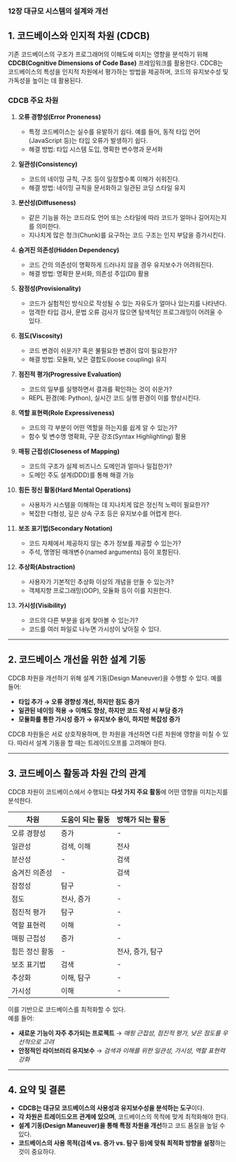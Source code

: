 ### 12장 대규모 시스템의 설계와 개선

## **1. 코드베이스와 인지적 차원 (CDCB)**
기존 코드베이스의 구조가 프로그래머의 이해도에 미치는 영향을 분석하기 위해 **CDCB(Cognitive Dimensions of Code Base)** 프레임워크를 활용한다. CDCB는 코드베이스의 특성을 인지적 차원에서 평가하는 방법을 제공하며, 코드의 유지보수성 및 가독성을 높이는 데 활용된다.

### **CDCB 주요 차원**
1. **오류 경향성(Error Proneness)**
    - 특정 코드베이스는 실수를 유발하기 쉽다. 예를 들어, 동적 타입 언어(JavaScript 등)는 타입 오류가 발생하기 쉽다.
    - 해결 방법: 타입 시스템 도입, 명확한 변수명과 문서화

2. **일관성(Consistency)**
    - 코드의 네이밍 규칙, 구조 등이 일정할수록 이해가 쉬워진다.
    - 해결 방법: 네이밍 규칙을 문서화하고 일관된 코딩 스타일 유지

3. **분산성(Diffuseness)**
    - 같은 기능을 하는 코드라도 언어 또는 스타일에 따라 코드가 얼마나 길어지는지를 의미한다.
    - 지나치게 많은 청크(Chunk)를 요구하는 코드 구조는 인지 부담을 증가시킨다.

4. **숨겨진 의존성(Hidden Dependency)**
    - 코드 간의 의존성이 명확하게 드러나지 않을 경우 유지보수가 어려워진다.
    - 해결 방법: 명확한 문서화, 의존성 주입(DI) 활용

5. **잠정성(Provisionality)**
    - 코드가 실험적인 방식으로 작성될 수 있는 자유도가 얼마나 있는지를 나타낸다.
    - 엄격한 타입 검사, 문법 오류 검사가 많으면 탐색적인 프로그래밍이 어려울 수 있다.

6. **점도(Viscosity)**
    - 코드 변경이 쉬운가? 혹은 불필요한 변경이 많이 필요한가?
    - 해결 방법: 모듈화, 낮은 결합도(loose coupling) 유지

7. **점진적 평가(Progressive Evaluation)**
    - 코드의 일부를 실행하면서 결과를 확인하는 것이 쉬운가?
    - REPL 환경(예: Python), 실시간 코드 실행 환경이 이를 향상시킨다.

8. **역할 표현력(Role Expressiveness)**
    - 코드의 각 부분이 어떤 역할을 하는지를 쉽게 알 수 있는가?
    - 함수 및 변수명 명확화, 구문 강조(Syntax Highlighting) 활용

9. **매핑 근접성(Closeness of Mapping)**
    - 코드의 구조가 실제 비즈니스 도메인과 얼마나 밀접한가?
    - 도메인 주도 설계(DDD)를 통해 해결 가능

10. **힘든 정신 활동(Hard Mental Operations)**
    - 사용자가 시스템을 이해하는 데 지나치게 많은 정신적 노력이 필요한가?
    - 복잡한 다형성, 깊은 상속 구조 등은 유지보수를 어렵게 한다.

11. **보조 표기법(Secondary Notation)**
    - 코드 자체에서 제공하지 않는 추가 정보를 제공할 수 있는가?
    - 주석, 명명된 매개변수(named arguments) 등이 포함된다.

12. **추상화(Abstraction)**
    - 사용자가 기본적인 추상화 이상의 개념을 만들 수 있는가?
    - 객체지향 프로그래밍(OOP), 모듈화 등이 이를 지원한다.

13. **가시성(Visibility)**
    - 코드의 다른 부분을 쉽게 찾아볼 수 있는가?
    - 코드를 여러 파일로 나누면 가시성이 낮아질 수 있다.

---

## **2. 코드베이스 개선을 위한 설계 기동**
CDCB 차원을 개선하기 위해 설계 기동(Design Maneuver)을 수행할 수 있다. 예를 들어:
- **타입 추가 → 오류 경향성 개선, 하지만 점도 증가**
- **일관된 네이밍 적용 → 이해도 향상, 하지만 코드 작성 시 부담 증가**
- **모듈화를 통한 가시성 증가 → 유지보수 용이, 하지만 복잡성 증가**

CDCB 차원들은 서로 상호작용하며, 한 차원을 개선하면 다른 차원에 영향을 미칠 수 있다. 따라서 설계 기동을 할 때는 트레이드오프를 고려해야 한다.

---

## **3. 코드베이스 활동과 차원 간의 관계**
CDCB 차원이 코드베이스에서 수행되는 **다섯 가지 주요 활동**에 어떤 영향을 미치는지를 분석한다.

| **차원**             | **도움이 되는 활동**    | **방해가 되는 활동**  |
|-----------------|----------------|----------------|
| 오류 경향성      | 증가             | -             |
| 일관성         | 검색, 이해       | 전사           |
| 분산성         | -               | 검색           |
| 숨겨진 의존성    | -               | 검색           |
| 잠정성         | 탐구             | -             |
| 점도           | 전사, 증가       | -             |
| 점진적 평가     | 탐구             | -             |
| 역할 표현력     | 이해             | -             |
| 매핑 근접성     | 증가             | -             |
| 힘든 정신 활동  | -               | 전사, 증가, 탐구 |
| 보조 표기법     | 검색             | -             |
| 추상화         | 이해, 탐구       | -             |
| 가시성         | 이해             | -             |

이를 기반으로 코드베이스를 최적화할 수 있다.  
예를 들어:
- **새로운 기능이 자주 추가되는 프로젝트** → *매핑 근접성, 점진적 평가, 낮은 점도를 우선적으로 고려*
- **안정적인 라이브러리 유지보수** → *검색과 이해를 위한 일관성, 가시성, 역할 표현력 강화*

---

## **4. 요약 및 결론**
- **CDCB는 대규모 코드베이스의 사용성과 유지보수성을 분석하는 도구**이다.
- **각 차원은 트레이드오프 관계에 있으며**, 코드베이스의 목적에 맞게 최적화해야 한다.
- **설계 기동(Design Maneuver)을 통해 특정 차원을 개선**하고 코드 품질을 높일 수 있다.
- **코드베이스의 사용 목적(검색 vs. 증가 vs. 탐구 등)에 맞춰 최적화 방향을 설정**하는 것이 중요하다.